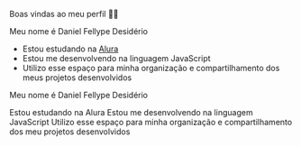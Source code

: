 Boas vindas ao meu perfil 💙💙

Meu nome é Daniel Fellype Desidério

- Estou estudando na [Alura](https://www.alura.com.br)
- Estou me desenvolvendo na linguagem JavaScript
- Utilizo esse espaço para minha organização e compartilhamento dos meus projetos desenvolvidos

Meu nome é Daniel Fellype Desidério

Estou estudando na Alura
Estou me desenvolvendo na linguagem JavaScript
Utilizo esse espaço para minha organização e compartilhamento dos meu projetos desenvolvidos
